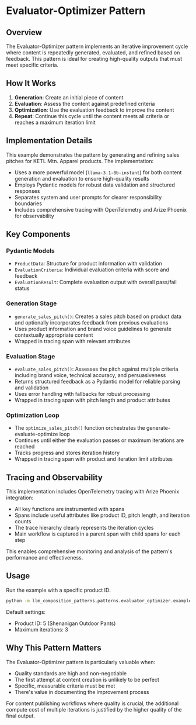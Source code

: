 # Evaluator-Optimizer Pattern

## Overview

The Evaluator-Optimizer pattern implements an iterative improvement cycle where content is repeatedly generated, evaluated, and refined based on feedback. This pattern is ideal for creating high-quality outputs that must meet specific criteria.

## How It Works

1. **Generation**: Create an initial piece of content
2. **Evaluation**: Assess the content against predefined criteria
3. **Optimization**: Use the evaluation feedback to improve the content
4. **Repeat**: Continue this cycle until the content meets all criteria or reaches a maximum iteration limit

## Implementation Details

This example demonstrates the pattern by generating and refining sales pitches for KETL Mtn. Apparel products. The implementation:

- Uses a more powerful model (`llama-3.1-8b-instant`) for both content generation and evaluation to ensure high-quality results
- Employs Pydantic models for robust data validation and structured responses
- Separates system and user prompts for clearer responsibility boundaries
- Includes comprehensive tracing with OpenTelemetry and Arize Phoenix for observability

## Key Components

### Pydantic Models
- `ProductData`: Structure for product information with validation
- `EvaluationCriteria`: Individual evaluation criteria with score and feedback
- `EvaluationResult`: Complete evaluation output with overall pass/fail status

### Generation Stage
- `generate_sales_pitch()`: Creates a sales pitch based on product data and optionally incorporates feedback from previous evaluations
- Uses product information and brand voice guidelines to generate contextually appropriate content
- Wrapped in tracing span with relevant attributes

### Evaluation Stage
- `evaluate_sales_pitch()`: Assesses the pitch against multiple criteria including brand voice, technical accuracy, and persuasiveness
- Returns structured feedback as a Pydantic model for reliable parsing and validation
- Uses error handling with fallbacks for robust processing
- Wrapped in tracing span with pitch length and product attributes

### Optimization Loop
- The `optimize_sales_pitch()` function orchestrates the generate-evaluate-optimize loop
- Continues until either the evaluation passes or maximum iterations are reached
- Tracks progress and stores iteration history
- Wrapped in tracing span with product and iteration limit attributes

## Tracing and Observability

This implementation includes OpenTelemetry tracing with Arize Phoenix integration:
- All key functions are instrumented with spans
- Spans include useful attributes like product ID, pitch length, and iteration counts
- The trace hierarchy clearly represents the iteration cycles
- Main workflow is captured in a parent span with child spans for each step

This enables comprehensive monitoring and analysis of the pattern's performance and effectiveness.

## Usage

Run the example with a specific product ID:

```bash
python -m llm_composition_patterns.patterns.evaluator_optimizer.example 5
```

Default settings:
- Product ID: 5 (Shenanigan Outdoor Pants)
- Maximum iterations: 3

## Why This Pattern Matters

The Evaluator-Optimizer pattern is particularly valuable when:

- Quality standards are high and non-negotiable
- The first attempt at content creation is unlikely to be perfect
- Specific, measurable criteria must be met
- There's value in documenting the improvement process

For content publishing workflows where quality is crucial, the additional compute cost of multiple iterations is justified by the higher quality of the final output.
